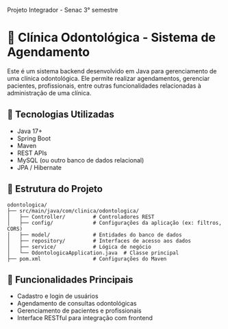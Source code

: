 Projeto Integrador - Senac 3° semestre

# 🦷 Clínica Odontológica - Sistema de Agendamento

Este é um sistema backend desenvolvido em Java para gerenciamento de uma clínica odontológica. Ele permite realizar agendamentos, gerenciar pacientes, profissionais, entre outras funcionalidades relacionadas à administração de uma clínica.

## 🚀 Tecnologias Utilizadas

- Java 17+
- Spring Boot
- Maven
- REST APIs
- MySQL (ou outro banco de dados relacional)
- JPA / Hibernate

## 📁 Estrutura do Projeto

```
odontologica/
├── src/main/java/com/clinica/odontologica/
│   ├── Controller/         # Controladores REST
│   ├── config/             # Configurações da aplicação (ex: filtros, CORS)
│   ├── model/              # Entidades do banco de dados
│   ├── repository/         # Interfaces de acesso aos dados
│   ├── service/            # Lógica de negócio
│   └── OdontologicaApplication.java  # Classe principal
├── pom.xml                 # Configurações do Maven
```


## 📌 Funcionalidades Principais

- Cadastro e login de usuários
- Agendamento de consultas odontológicas
- Gerenciamento de pacientes e profissionais
- Interface RESTful para integração com frontend

